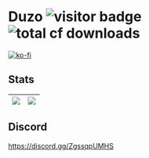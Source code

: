 # Duzo <img src="https://visitor-badge.laobi.icu/badge?page_id=duzos.duzos" alt="visitor badge"/> <img src="https://cf.way2muchnoise.eu/author/duzo_.svg" alt="total cf downloads">
[![ko-fi](https://ko-fi.com/img/githubbutton_sm.svg)](https://ko-fi.com/I2I7VGGCL)
## Stats 
| <img align="center" src="https://github-readme-stats.vercel.app/api?username=duzos&show_icons=true&theme=github_dark&custom_title=Stats"/> | <img align="center" src="https://github-readme-stats.vercel.app/api/top-langs/?username=duzos&show_icons=true&layout=compact&theme=github_dark"/> |
| ------------- | ------------- |
## Discord
https://discord.gg/ZgssqpUMHS

